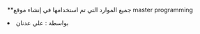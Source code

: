 **جميع الموارد التي تم استخدامها في إنشاء موقع master programming
<html>
  <li>بواسطة : علي عدنان</li>
</html>

